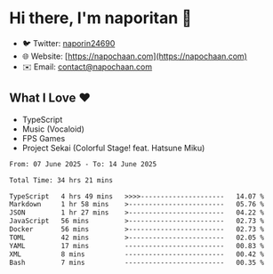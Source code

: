 # Hi there, I'm naporitan 👋

- 🐦 Twitter: [naporin24690](https://twitter.com/naporin24690)
- 🌐 Website: [https://napochaan.com](https://napochaan.com)
- ✉️ Email: [contact@napochaan.com](mailto:contact@napochaan.com)

## What I Love ❤️
- TypeScript
- Music (Vocaloid)
- FPS Games
- Project Sekai (Colorful Stage! feat. Hatsune Miku)

<!--START_SECTION:waka-->

```txt
From: 07 June 2025 - To: 14 June 2025

Total Time: 34 hrs 21 mins

TypeScript   4 hrs 49 mins   >>>>---------------------   14.07 %
Markdown     1 hr 58 mins    >------------------------   05.76 %
JSON         1 hr 27 mins    >------------------------   04.22 %
JavaScript   56 mins         >------------------------   02.73 %
Docker       56 mins         >------------------------   02.73 %
TOML         42 mins         >------------------------   02.05 %
YAML         17 mins         -------------------------   00.83 %
XML          8 mins          -------------------------   00.42 %
Bash         7 mins          -------------------------   00.35 %
```

<!--END_SECTION:waka-->

